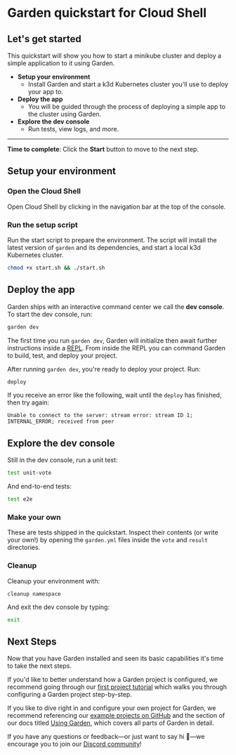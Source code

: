 # Garden quickstart for Cloud Shell

## Let's get started

This quickstart will show you how to start a minikube cluster and deploy a simple application to it using Garden.

* **Setup your environment**
  * Install Garden and start a k3d Kubernetes cluster you'll use to deploy your app to.
* **Deploy the app**
  * You will be guided through the process of deploying a simple app to the cluster using Garden.
* **Explore the dev console**
  * Run tests, view logs, and more.
___

**Time to complete**: <walkthrough-tutorial-duration duration=10></walkthrough-tutorial-duration>
Click the **Start** button to move to the next step.

## Setup your environment

### Open the Cloud Shell

Open Cloud Shell by clicking
<walkthrough-cloud-shell-icon></walkthrough-cloud-shell-icon> in the navigation bar at the top of the console.

### Run the setup script

Run the start script to prepare the environment. The script will install the latest version of `garden` and its dependencies, and start a local k3d Kubernetes cluster.

```bash
chmod +x start.sh && ./start.sh
```

## Deploy the app

Garden ships with an interactive command center we call the **dev console**. To start the dev console, run:

```sh
garden dev
```

The first time you run `garden dev`, Garden will initialize then await further instructions inside a [REPL](https://en.wikipedia.org/wiki/Read%E2%80%93eval%E2%80%93print_loop). From inside the REPL you can command Garden to build, test, and deploy your project.

After running `garden dev`, you're ready to deploy your project. Run:

```sh
deploy
```

If you receive an error like the following, wait until the `deploy` has finished, then try again:

```terminal
Unable to connect to the server: stream error: stream ID 1; INTERNAL_ERROR; received from peer
```

## Explore the dev console

Still in the dev console, run a unit test:

```sh
test unit-vote
```
 
And end-to-end tests:

```sh
test e2e
```

### Make your own

These are tests shipped in the quickstart. Inspect their contents (or write your own!) by opening the `garden.yml` files inside the `vote` and `result` directories.

### Cleanup

Cleanup your environment with:

```
cleanup namespace
```

And exit the dev console by typing:

```sh
exit
````

## Next Steps

<walkthrough-conclusion-trophy></walkthrough-conclusion-trophy>

Now that you have Garden installed and seen its basic capabilities it's time to take the next steps.

If you'd like to better understand how a Garden project is configured, we recommend going
through our [first project tutorial](https://docs.garden.io/tutorials/your-first-project) which walks you through configuring a Garden project step-by-step.

If you like to dive right in and configure your own project for Garden, we recommend referencing our [example
projects on GitHub](https://github.com/garden-io/garden/tree/main/examples) and the section of our docs titled [Using Garden](https://docs.garden.io/using-garden/configuration-overview), which covers all parts of Garden in detail.


If you have any questions or feedback—or just want to say hi 🙂—we encourage you to join our [Discord community](https://go.garden.io/discord)!
